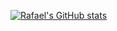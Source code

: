 [![Rafael's GitHub stats](https://github-readme-stats.vercel.app/api?username=rafaelnuansa)](https://github.com/rafaelnuansa/camo)
